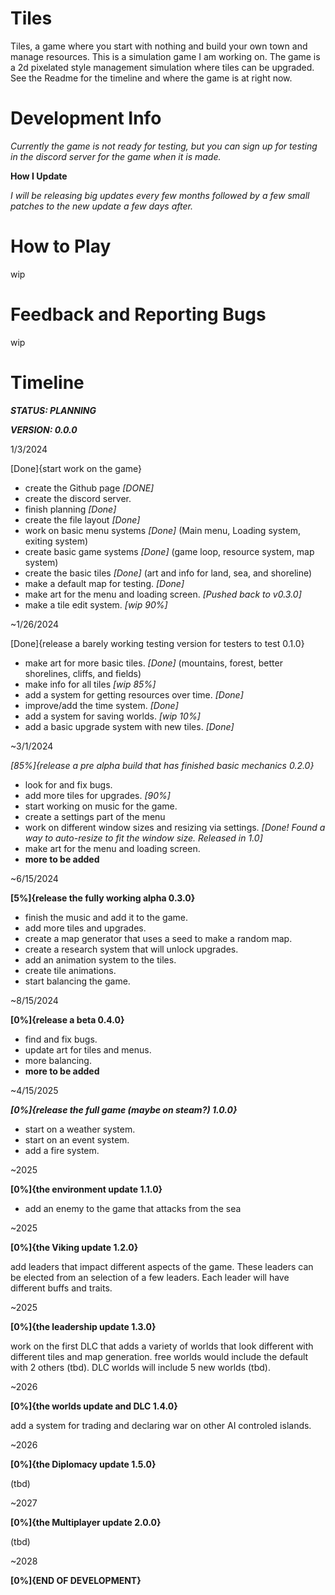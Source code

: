 # Tiles

Tiles, a game where you start with nothing and build your own town and manage resources. This is a simulation game I am working on. The game is a 2d pixelated style management simulation where tiles can be upgraded. See the Readme for the timeline and where the game is at right now.

# Development Info

*Currently the game is not ready for testing, but you can sign up for testing in the discord server for the game when it is made.*

**How I Update**

*I will be releasing big updates every few months followed by a few small patches to the new update a few days after.*

# How to Play

wip

# Feedback and Reporting Bugs

wip

# Timeline

***STATUS: PLANNING***

***VERSION: 0.0.0***

1/3/2024

[Done]{start work on the game}

- create the Github page *[DONE]*
- create the discord server.
- finish planning *[Done]*
- create the file layout *[Done]*
- work on basic menu systems *[Done]*
  (Main menu, Loading system, exiting system)
- create basic game systems *[Done]*
  (game loop, resource system, map system)
- create the basic tiles *[Done]*
  (art and info for land, sea, and shoreline)
- make a default map for testing. *[Done]*
- make art for the menu and loading screen. *[Pushed back to v0.3.0]*
- make a tile edit system. *[wip 90%]*

~1/26/2024

[Done]{release a barely working testing version for testers to test 0.1.0}

- make art for more basic tiles. *[Done]*
  (mountains, forest, better shorelines, cliffs, and fields)
- make info for all tiles *[wip 85%]*
- add a system for getting resources over time. *[Done]*
- improve/add the time system. *[Done]*
- add a system for saving worlds. *[wip 10%]*
- add a basic upgrade system with new tiles. *[Done]*

~3/1/2024

*[85%]{release a pre alpha build that has finished basic mechanics 0.2.0}*

- look for and fix bugs.
- add more tiles for upgrades. *[90%]*
- start working on music for the game.
- create a settings part of the menu
- work on different window sizes and resizing via settings. *[Done! Found a way to auto-resize to fit the window size. Released in 1.0]*
- make art for the menu and loading screen.
- **more to be added**

~6/15/2024

**[5%]{release the fully working alpha 0.3.0}**

- finish the music and add it to the game.
- add more tiles and upgrades.
- create a map generator that uses a seed to make a random map.
- create a research system that will unlock upgrades.
- add an animation system to the tiles.
- create tile animations.
- start balancing the game. 

~8/15/2024

**[0%]{release a beta 0.4.0}**

- find and fix bugs.
- update art for tiles and menus.
- more balancing.
- **more to be added**

~4/15/2025

***[0%]{release the full game (maybe on steam?) 1.0.0}***

- start on a weather system.
- start on an event system.
- add a fire system.

~2025

**[0%]{the environment update 1.1.0}**

- add an enemy to the game that attacks from the sea

~2025

**[0%]{the Viking update 1.2.0}**

add leaders that impact different aspects of the game. These leaders can be elected from an selection of a few leaders. Each leader will have different buffs and traits.

~2025

**[0%]{the leadership update 1.3.0}**

work on the first DLC that adds a variety of worlds that look different with different tiles and map generation.
free worlds would include the default with 2 others (tbd).
DLC worlds will include 5 new worlds (tbd).

~2026

**[0%]{the worlds update and DLC 1.4.0}**

add a system for trading and declaring war on other AI controled islands.

~2026

**[0%]{the Diplomacy update 1.5.0}**

(tbd)

~2027

**[0%]{the Multiplayer update 2.0.0}**

(tbd)

~2028

**[0%]{END OF DEVELOPMENT}**
